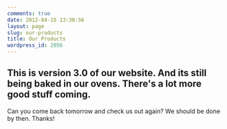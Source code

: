 ```yaml
---
comments: true
date: 2012-04-15 13:38:56
layout: page
slug: our-products
title: Our Products
wordpress_id: 2056
---
```


## This is version 3.0 of our website. And its still being baked in our ovens. There's a lot more good stuff coming. 
  

Can you come back tomorrow and check us out again? We should be done by then. Thanks!

